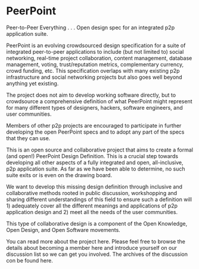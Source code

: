 PeerPoint
=========

Peer-to-Peer Everything . . . Open design spec for an integrated p2p application suite.

PeerPoint is an evolving crowdsourced design specification for a suite of integrated peer-to-peer applications to include (but not limited to) social networking, real-time project collaboration, content management, database management, voting, trust/reputation metrics, complementary currency, crowd funding, etc. This specification overlaps with many existing p2p infrastructure and social networking projects but also goes well beyond anything yet existing.

The project does not aim to develop working software directly, but to crowdsource a comprehensive definition of what PeerPoint might represent for many different types of designers, hackers, software engineers, and user communities. 

Members of other p2p projects are encouraged to participate in further developing the open PeerPoint specs and to adopt any part of the specs that they can use.

This is an open source and collaborative project that aims to create a formal (and open!) PeerPoint Design Definition. This is a crucial step towards developing all other aspects of a fully integrated and open, all-inclusive, p2p application suite. As far as we have been able to determine, no such suite exits or is even on the drawing board.

We want to develop this missing design definition through inclusive and collaborative methods rooted in public discussion, workshopping and sharing different understandings of this field to ensure such a definition will 1) adequately cover all the different meanings and applications of p2p application design and 2) meet all the needs of the user communities.

This type of collaborative design is a component of the Open Knowledge, Open Design, and Open Software movements.

You can read more about the project here. Please feel free to browse the details about becoming a member here and introduce yourself on our discussion list so we can get you involved. The archives of the discussion con be found here.